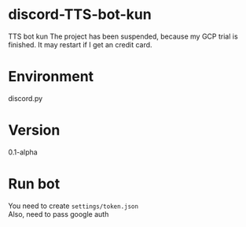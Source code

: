 # discord-TTS-bot-kun
TTS bot kun
The project has been suspended, because my GCP trial is finished.
It may restart if I get an credit card. 

# Environment
discord.py

# Version
0.1-alpha

# Run bot
You need to create
`settings/token.json`  
Also, need to pass google auth
